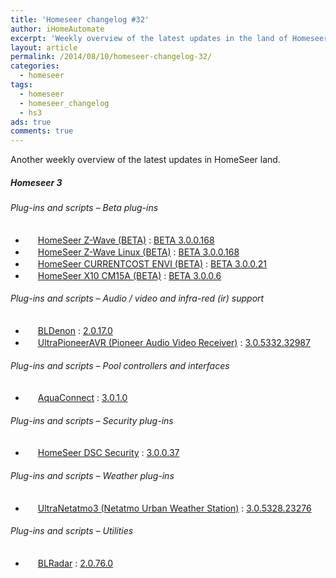```yaml
---
title: 'Homeseer changelog #32'
author: iHomeAutomate
excerpt: 'Weekly overview of the latest updates in the land of Homeseer #32'
layout: article
permalink: /2014/08/10/homeseer-changelog-32/
categories:
  - homeseer
tags:
  - homeseer
  - homeseer_changelog
  - hs3
ads: true
comments: true  
---
```

Another weekly overview of the latest updates in HomeSeer land.

##### Homeseer 3

###### Plug-ins and scripts &#8211; Beta plug-ins

  * <img src="http://homeseer.com/updates3/icons/Plug-In.gif" width="16" height="16" /> [HomeSeer Z-Wave (BETA)][1] : [BETA 3.0.0.168][2]
  * <img src="http://homeseer.com/updates3/icons/Plug-In.gif" width="16" height="16" /> [HomeSeer Z-Wave Linux (BETA)][1] : [BETA 3.0.0.168][3]
  * <img src="http://homeseer.com/updates3/icons/Plug-In.gif" width="16" height="16" /> [HomeSeer CURRENTCOST ENVI (BETA)][4] : [BETA 3.0.0.21][5]
  * <img src="http://homeseer.com/updates3/icons/Plug-In.gif" width="16" height="16" /> [HomeSeer X10 CM15A (BETA)][6] : [BETA 3.0.0.6][7]

###### Plug-ins and scripts &#8211; Audio / video and infra-red (ir) support

  * <img src="http://dl.dropbox.com/u/7088674/Homeseer3/BladeLogo.gif" width="16" height="16" /> [BLDenon][8] : [2.0.17.0][9]
  * <img src="http://www.automatedhomeonline.com/HomeSeer3/hspi_ultrapioneeravr3.png" width="16" height="16" /> [UltraPioneerAVR (Pioneer Audio Video Receiver)][10] : [3.0.5332.32987][11]

###### Plug-ins and scripts &#8211; Pool controllers and interfaces

  * <img src="http://www.kinggraphicdesign.com/homeseer/aquaconnect/AC_logo_32.png" width="16" height="16" /> [AquaConnect][12] : [3.0.1.0][13]

###### Plug-ins and scripts &#8211; Security plug-ins

  * <img src="http://homeseer.com/updates3/icons/Plug-In.gif" width="16" height="16" /> [HomeSeer DSC Security][14] : [3.0.0.37][15]

###### Plug-ins and scripts &#8211; Weather plug-ins

  * <img src="http://www.automatedhomeonline.com/HomeSeer3/hspi_ultranetatmo3.png" width="16" height="16" /> [UltraNetatmo3 (Netatmo Urban Weather Station)][16] : [3.0.5328.23276][17]

###### Plug-ins and scripts &#8211; Utilities

  * <img src="http://dl.dropbox.com/u/7088674/Homeseer3/BladeLogo.gif" width="16" height="16" /> [BLRadar][18] : [2.0.76.0][19]

 [1]: http://homeseer.com/updates3/descriptions/Z-Wave.htm
 [2]: http://homeseer.com/updates3/HSPI_ZWave_3.0.0.168.zip "Download"
 [3]: http://homeseer.com/updates3/HSPI_ZWave_linux_3.0.0.168.zip "Download"
 [4]: http://homeseer.com/updates3/descriptions/CurrentCost.htm
 [5]: http://homeseer.com/updates3/HSPI_CURRENTCOST_3_0_0_21.zip "Download"
 [6]: http://homeseer.com/updates3/descriptions/CM15A.htm
 [7]: http://homeseer.com/updates3/HSPI_CM15A_3_0_0_6.zip "Download"
 [8]: http://dl.dropbox.com/u/7088674/Homeseer3/BLDenon/BLDenon.htm
 [9]: http://dl.dropbox.com/u/7088674/Homeseer3/BLDenon/BLDenon_2-0-17-0.zip "Download"
 [10]: http://www.automatedhomeonline.com/HomeSeer3/hspi_ultrapioneeravr3.htm
 [11]: http://www.automatedhomeonline.com/HomeSeer3/HSPI_ULTRAPIONEERAVR3_3.0.5332.32987.zip "Download"
 [12]: http://www.kinggraphicdesign.com/homeseer/aquaconnect/AquaConnect.htm
 [13]: http://homeseer.com/updates3rd3/HSPI_AQUACONNECT_3_0_1_0.zip "Download"
 [14]: http://store.homeseer.com/store/HomeSeer-DSC-Alarm-Panel-Software-Plug-in-P60.aspx
 [15]: http://homeseer.com/updates3/HSPI_DSC_3_0_0_37.zip "Download"
 [16]: http://www.automatedhomeonline.com/HomeSeer3/hspi_ultranetatmo3.htm
 [17]: http://www.automatedhomeonline.com/HomeSeer3/HSPI_ULTRANETATMO3_3.0.5328.23276.zip "Download"
 [18]: http://dl.dropbox.com/u/7088674/Homeseer3/BLRadar/BLRadar.htm
 [19]: http://dl.dropbox.com/u/7088674/Homeseer3/BLRadar/BLRadar_2-0-76-0.zip "Download"
